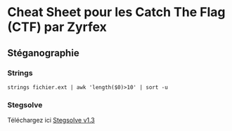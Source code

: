 # Cheat Sheet pour les Catch The Flag (CTF) par Zyrfex

## Stéganographie

### Strings
```
strings fichier.ext | awk 'length($0)>10' | sort -u
```

### Stegsolve
Téléchargez ici [Stegsolve v1.3](https://github.com/Zyrfex/CheatSheet/raw/main/Outils/Stegsolve%20v1.3.jar)
